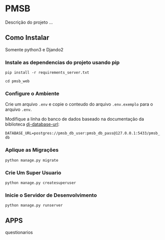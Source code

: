 # PMSB

Descrição do projeto ...

## Como Instalar

Somente python3 e Djando2

### Instale as dependencias do projeto usando pip

`pip install -r requirements_server.txt`

`cd pmsb_web`

### Configure o Ambiente

Crie um arquivo `.env` e copie o conteudo do arquivo `.env.exemplo` para o arquivo `.env`.

Modifique a linha do banco de dados baseado na documentação da biblioteca [dj-database-url](https://github.com/kennethreitz/dj-database-url):

`DATABASE_URL=postgres://pmsb_db_user:pmsb_db_pass@127.0.0.1:5433/pmsb_db`

### Aplique as Migrações

`python manage.py migrate`

### Crie Um Super Usuario

`python manage.py createsuperuser`

### Inicie o Servidor de Desenvolvimento

`python manage.py runserver`


## APPS

questionarios